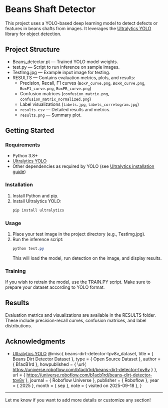 # Beans Shaft Detector

This project uses a YOLO-based deep learning model to detect defects or features in beans shafts from images. It leverages the [Ultralytics YOLO](https://github.com/ultralytics/ultralytics) library for object detection.

## Project Structure

- Beans_detector.pt — Trained YOLO model weights.
- test.py — Script to run inference on sample images.
- TestImg.jpg — Example input image for testing.
- RESULTS — Contains evaluation metrics, plots, and results:
  - Precision, Recall, F1 curves (`BoxP_curve.png`, `BoxR_curve.png`, `BoxF1_curve.png`, `BoxPR_curve.png`)
  - Confusion matrices (`confusion_matrix.png`, `confusion_matrix_normalized.png`)
  - Label visualizations (`labels.jpg`, `labels_correlogram.jpg`)
  - `results.csv` — Detailed results and metrics.
  - `results.png` — Summary plot.

## Getting Started

### Requirements

- Python 3.8+
- [Ultralytics YOLO](https://docs.ultralytics.com/)
- Other dependencies as required by YOLO (see [Ultralytics installation guide](https://docs.ultralytics.com/quickstart/))

### Installation

1. Install Python and pip.
2. Install Ultralytics YOLO:
   ```powershell
   pip install ultralytics
   ```

### Usage

1. Place your test image in the project directory (e.g., TestImg.jpg).
2. Run the inference script:
   ```powershell
   python test.py
   ```
   This will load the model, run detection on the image, and display results.

### Training

If you wish to retrain the model, use the TRAIN.PY script. Make sure to prepare your dataset according to YOLO format.

## Results

Evaluation metrics and visualizations are available in the RESULTS folder. These include precision-recall curves, confusion matrices, and label distributions.


## Acknowledgments

- [Ultralytics YOLO](https://github.com/ultralytics/ultralytics)
  @misc{
    beans-dirt-detector-tpv8v_dataset,
    title = { Beans Dirt Detector Dataset },
    type = { Open Source Dataset },
    author = { B1acB1rd },
    howpublished = { \url{ https://universe.roboflow.com/b1acb1rd/beans-dirt-detector-tpv8v } },
    url = { https://universe.roboflow.com/b1acb1rd/beans-dirt-detector-tpv8v },
    journal = { Roboflow Universe },
    publisher = { Roboflow },
    year = { 2025 },
    month = { sep },
    note = { visited on 2025-09-18 },
  }

---

Let me know if you want to add more details or customize any section!
